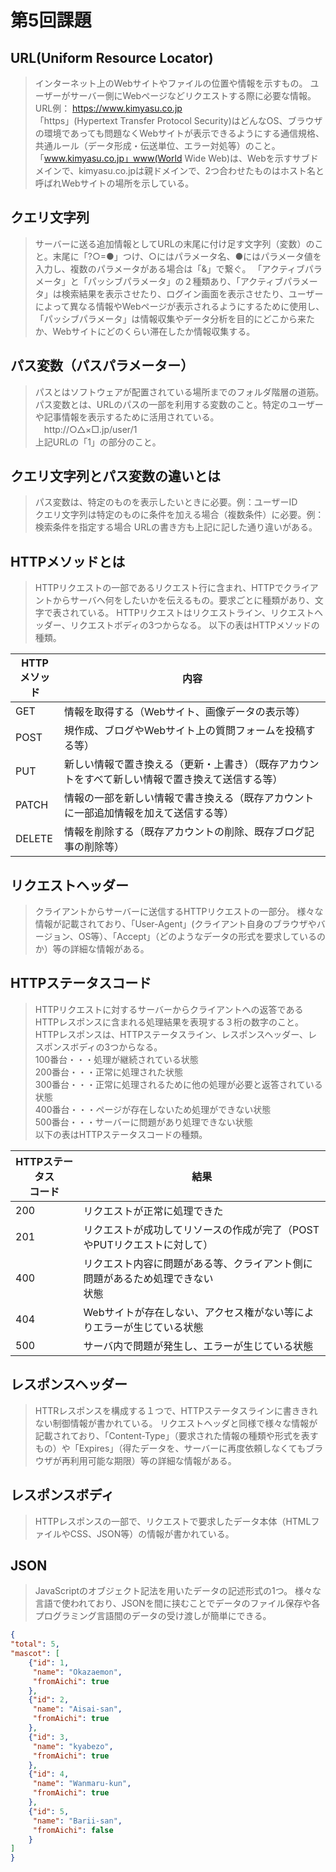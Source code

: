 # 第5回課題
## URL(Uniform Resource Locator)
 > インターネット上のWebサイトやファイルの位置や情報を示すもの。
>  ユーザーがサーバー側にWebページなどリクエストする際に必要な情報。<br>
 > URL例： https://www.kimyasu.co.jp<br>
 > 「https」(Hypertext Transfer Protocol Security)はどんなOS、ブラウザの環境であっても問題なくWebサイトが表示できるようにする通信規格、共通ルール（データ形成・伝送単位、エラー対処等）のこと。<br>
 > 「www.kimyasu.co.jp」www(World Wide Web)は、Webを示すサブドメインで、kimyasu.co.jpは親ドメインで、2つ合わせたものはホスト名と呼ばれWebサイトの場所を示している。
 > 
## クエリ文字列
 > サーバーに送る追加情報としてURLの末尾に付け足す文字列（変数）のこと。末尾に「?○=●」つけ、○にはパラメータ名、●にはパラメータ値を入力し、複数のパラメータがある場合は「&」で繋ぐ。
 > 「アクティブパラメータ」と「パッシブパラメータ」の２種類あり、「アクティブパラメータ」は検索結果を表示させたり、ログイン画面を表示させたり、ユーザーによって異なる情報やWebページが表示されるようにするために使用し、
 「パッシブパラメータ」は情報収集やデータ分析を目的にどこから来たか、Webサイトにどのくらい滞在したか情報収集する。
 > 
## パス変数（パスパラメーター）
 > パスとはソフトウェアが配置されている場所までのフォルダ階層の道筋。  
 > パス変数とは、URLのパスの一部を利用する変数のこと。特定のユーザーや記事情報を表示するために活用されている。<br>
　http://○△×□.jp/user/1 <br>
  上記URLの「1」の部分のこと。

## クエリ文字列とパス変数の違いとは
 > パス変数は、特定のものを表示したいときに必要。例：ユーザーID  
 > クエリ文字列は特定のものに条件を加える場合（複数条件）に必要。例：検索条件を指定する場合
 > URLの書き方も上記に記した通り違いがある。
## HTTPメソッドとは
 > HTTPリクエストの一部であるリクエスト行に含まれ、HTTPでクライアントからサーバへ何をしたいかを伝えるもの。要求ごとに種類があり、文字で表されている。
 > HTTPリクエストはリクエストライン、リクエストヘッダー、リクエストボディの3つからなる。
 > 以下の表はHTTPメソッドの種類。 
 
| HTTP<br>メソッド | 内容                                               |
|--------------|--------------------------------------------------|
| GET          | 情報を取得する（Webサイト、画像データの表示等）                        |
| POST         | 規作成、ブログやWebサイト上の質問フォームを投稿する等）  |
| PUT          | 新しい情報で置き換える（更新・上書き）（既存アカウントをすべて新しい情報で置き換えて送信する等） |
| PATCH        | 情報の一部を新しい情報で書き換える（既存アカウントに一部追加情報を加えて送信する等）       |
| DELETE       | 情報を削除する（既存アカウントの削除、既存ブログ記事の削除等）                  |

## リクエストヘッダー
 > クライアントからサーバーに送信するHTTPリクエストの一部分。
 > 様々な情報が記載されており、「User-Agent」(クライアント自身のブラウザやバージョン、OS等）、「Accept」（どのようなデータの形式を要求しているのか）等の詳細な情報がある。

## HTTPステータスコード
 > HTTPリクエストに対するサーバーからクライアントへの返答であるHTTPレスポンスに含まれる処理結果を表現する３桁の数字のこと。  
 > HTTPレスポンスは、HTTPステータスライン、レスポンスヘッダー、レスポンスボディの3つからなる。<br>
 > 100番台・・・処理が継続されている状態<br>
 > 200番台・・・正常に処理された状態<br>
 > 300番台・・・正常に処理されるために他の処理が必要と返答されている状態<br>
 > 400番台・・・ページが存在しないため処理ができない状態<br>
 > 500番台・・・サーバーに問題があり処理できない状態<br>
 > 以下の表はHTTPステータスコードの種類。

| HTTPステータス<br>コード | 結果                                         |
|------------------|--------------------------------------------|
| 200              | リクエストが正常に処理できた                             |
| 201              | リクエストが成功してリソースの作成が完了（POSTやPUTリクエストに対して）    |
| 400              | リクエスト内容に問題がある等、クライアント側に問題があるため処理できない<br>状態 |
| 404              | Webサイトが存在しない、アクセス権がない等によりエラーが生じている状態       |
| 500              | サーバ内で問題が発生し、エラーが生じている状態                    |

## レスポンスヘッダー
> HTTRレスポンスを構成する１つで、HTTPステータスラインに書ききれない制御情報が書かれている。 
> リクエストヘッダと同様で様々な情報が記載されており、「Content-Type」（要求された情報の種類や形式を表すもの）や「Expires」（得たデータを、サーバーに再度依頼しなくてもブラウザが再利用可能な期限）等の詳細な情報がある。
## レスポンスボディ
 > HTTPレスポンスの一部で、リクエストで要求したデータ本体（HTMLファイルやCSS、JSON等）の情報が書かれている。
## JSON
 > JavaScriptのオブジェクト記法を用いたデータの記述形式の1つ。
 > 様々な言語で使われており、JSONを間に挟むことでデータのファイル保存や各プログラミング言語間のデータの受け渡しが簡単にできる。
```json
{
"total": 5,
"mascot": [
    {"id": 1,
     "name": "Okazaemon",
     "fromAichi": true
    },
    {"id": 2,
     "name": "Aisai-san",
     "fromAichi": true
    },
    {"id": 3,
     "name": "kyabezo",
     "fromAichi": true
    },
    {"id": 4,
     "name": "Wanmaru-kun",
     "fromAichi": true
    },
    {"id": 5,
     "name": "Barii-san",
     "fromAichi": false
    }
]
}
```



